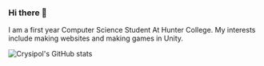 ### Hi there 👋
I am a first year Computer Science Student At Hunter College. My interests include making websites and making games in Unity.

![Crysipol's GitHub stats](https://github-readme-stats.vercel.app/api?username=Crysipol&show_icons=true&theme=radical)
<!--
**Crysipol/Crysipol** is a ✨ _special_ ✨ repository because its `README.md` (this file) appears on your GitHub profile.

Here are some ideas to get you started:

- 🔭 I’m currently working on ...
- 🌱 I’m currently learning ...
- 👯 I’m looking to collaborate on ...
- 🤔 I’m looking for help with ...
- 💬 Ask me about ...
- 📫 How to reach me: ...
- 😄 Pronouns: ...
- ⚡ Fun fact: ...
-->
